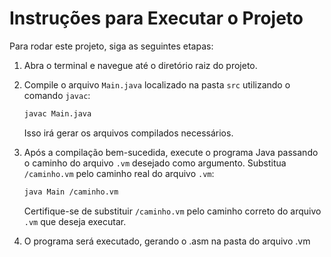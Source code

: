 # Instruções para Executar o Projeto

Para rodar este projeto, siga as seguintes etapas:

1. Abra o terminal e navegue até o diretório raiz do projeto.

2. Compile o arquivo `Main.java` localizado na pasta `src` utilizando o comando `javac`:

    ```bash
    javac Main.java
    ```

    Isso irá gerar os arquivos compilados necessários.

3. Após a compilação bem-sucedida, execute o programa Java passando o caminho do arquivo `.vm` desejado como argumento. Substitua `/caminho.vm` pelo caminho real do arquivo `.vm`:

    ```bash
    java Main /caminho.vm
    ```

    Certifique-se de substituir `/caminho.vm` pelo caminho correto do arquivo `.vm` que deseja executar.

4. O programa será executado, gerando o .asm na pasta do arquivo .vm

